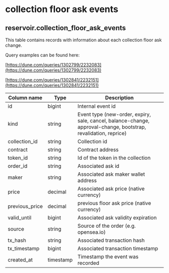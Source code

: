# collection floor ask events

## **reservoir.collection\_floor\_ask\_events**

This table contains records with information about each collection floor ask change.

Query examples can be found here:

[https://dune.com/queries/1302799/2232083](https://dune.com/queries/1302799/2232083)

[https://dune.com/queries/1302841/2232151](https://dune.com/queries/1302841/2232151)

| **Column name** | **Type**  | **Description**                                                                                                 |
|-----------------|-----------|-----------------------------------------------------------------------------------------------------------------|
| id              | bigint    | Internal event id                                                                                               |
| kind            | string    | Event type (new-order, expiry, sale, cancel, balance-change, approval-change, bootstrap, revalidation, reprice) |
| collection\_id  | string    | Collection id                                                                                                   |
| contract        | string    | Contract address                                                                                                |
| token\_id       | string    | Id of the token in the collection                                                                               |
| order\_id       | string    | Associated ask id                                                                                               |
| maker           | string    | Associated ask maker wallet address                                                                             |
| price           | decimal   | Associated ask price (native currency)                                                                          |
| previous\_price | decimal   | previous floor ask price (native currency)                                                                      |
| valid\_until    | bigint    | Associated ask validity expiration                                                                              |
| source          | string    | Source of the order (e.g. opensea.io)                                                                           |
| tx\_hash        | string    | Associated transaction hash                                                                                     |
| tx\_timestamp   | bigint    | Associated transaction timestamp                                                                                |
| created\_at     | timestamp | Timestamp the event was recorded                                                                                |
